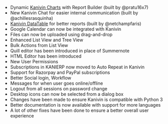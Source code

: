 - Dynamic [Kanivin Charts](https://github.com/Kanivin/charts) with Report Builder (built by @pratu16x7)
- New Kanivin Chat for easier internal communication (built by @achillesrasquinha)
- [Kanivin DataTable](https://github.com/Kanivin/datatable) for better reports (built by @netchampfaris)
- Google Calendar can now be integrated with Kanivin
- Files can now be uploaded using drag-and-drop
- Enhanced List View and Tree View
- Bulk Actions from List View
- Quill editor has been introduced in place of Summernote
- HTML Editor has been introduced
- New User Permissions
- Subscriptions in KANIERP now moved to Auto Repeat in Kanivin
- Support for Razorpay and PayPal subscriptions
- Better Social login, Workflow
- Messages for when user goes online/offline
- Logout from all sessions on password change
- Desktop icons can now be selected from a dialog box
- Changes have been made to ensure Kanivin is compatible with Python 3
- Better documentation is now available with support for more languages
- A lot of other fixes have been done to ensure a better overall user experience